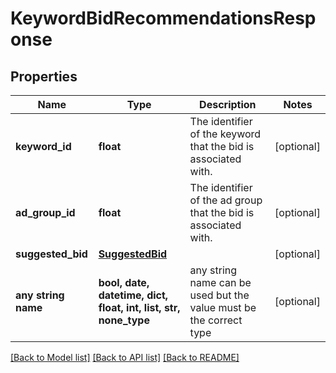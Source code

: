 # KeywordBidRecommendationsResponse


## Properties
Name | Type | Description | Notes
------------ | ------------- | ------------- | -------------
**keyword_id** | **float** | The identifier of the keyword that the bid is associated with. | [optional] 
**ad_group_id** | **float** | The identifier of the ad group that the bid is associated with. | [optional] 
**suggested_bid** | [**SuggestedBid**](SuggestedBid.md) |  | [optional] 
**any string name** | **bool, date, datetime, dict, float, int, list, str, none_type** | any string name can be used but the value must be the correct type | [optional]

[[Back to Model list]](../README.md#documentation-for-models) [[Back to API list]](../README.md#documentation-for-api-endpoints) [[Back to README]](../README.md)


